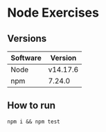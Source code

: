 # Node Exercises

## Versions

| Software	| Version   |
| ---		| ---       |
| Node		| v14.17.6	|
| npm		| 7.24.0	|

## How to run

    npm i && npm test
